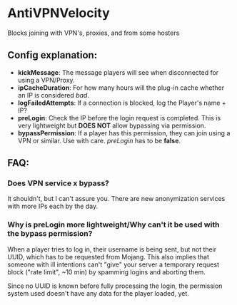 # AntiVPNVelocity
Blocks joining with VPN's, proxies, and from some hosters

Config explanation:
------

* **kickMessage**: The message players will see when disconnected for using a VPN/Proxy.
* **ipCacheDuration**: For how many hours will the plug-in cache whether an IP is considered *bad*.
* **logFailedAttempts**: If a connection is blocked, log the Player's name + IP?
* **preLogin**: Check the IP before the login request is completed. This is very lightweight but **DOES NOT** allow bypassing via permission.
* **bypassPermission**: If a player has this permission, they can join using a VPN or similar. Use with care. *preLogin* has to be **false**.



FAQ:
------

### Does VPN service x bypass?
It shouldn't, but I can't assure you. There are new anonymization services with more IPs each by the day.

### Why is preLogin more lightweight/Why can't it be used with the bypass permission?
When a player tries to log in, their username is being sent, but not their UUID, which has to be requested from Mojang.
This also implies that someone with ill intentions can't "give" your server a temporary request block ("rate limit", ~10 min) by spamming logins and aborting them.

Since no UUID is known before fully processing the login, the permission system used doesn't have any data for the player loaded, yet.
